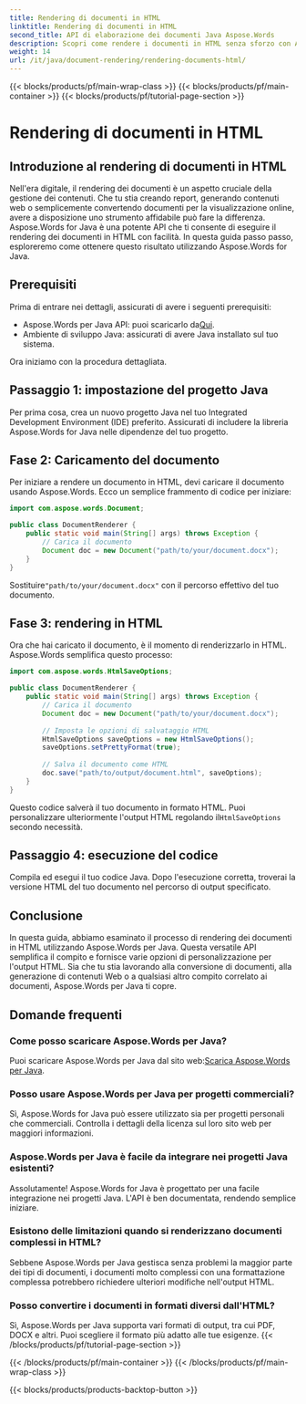 ```yaml
---
title: Rendering di documenti in HTML
linktitle: Rendering di documenti in HTML
second_title: API di elaborazione dei documenti Java Aspose.Words
description: Scopri come rendere i documenti in HTML senza sforzo con Aspose.Words per Java. Guida passo passo per una conversione efficiente dei documenti.
weight: 14
url: /it/java/document-rendering/rendering-documents-html/
---
```


{{< blocks/products/pf/main-wrap-class >}}
{{< blocks/products/pf/main-container >}}
{{< blocks/products/pf/tutorial-page-section >}}

# Rendering di documenti in HTML


## Introduzione al rendering di documenti in HTML

Nell'era digitale, il rendering dei documenti è un aspetto cruciale della gestione dei contenuti. Che tu stia creando report, generando contenuti web o semplicemente convertendo documenti per la visualizzazione online, avere a disposizione uno strumento affidabile può fare la differenza. Aspose.Words for Java è una potente API che ti consente di eseguire il rendering dei documenti in HTML con facilità. In questa guida passo passo, esploreremo come ottenere questo risultato utilizzando Aspose.Words for Java.

## Prerequisiti

Prima di entrare nei dettagli, assicurati di avere i seguenti prerequisiti:

-  Aspose.Words per Java API: puoi scaricarlo da[Qui](https://releases.aspose.com/words/java/).
- Ambiente di sviluppo Java: assicurati di avere Java installato sul tuo sistema.

Ora iniziamo con la procedura dettagliata.

## Passaggio 1: impostazione del progetto Java

Per prima cosa, crea un nuovo progetto Java nel tuo Integrated Development Environment (IDE) preferito. Assicurati di includere la libreria Aspose.Words for Java nelle dipendenze del tuo progetto.

## Fase 2: Caricamento del documento

Per iniziare a rendere un documento in HTML, devi caricare il documento usando Aspose.Words. Ecco un semplice frammento di codice per iniziare:

```java
import com.aspose.words.Document;

public class DocumentRenderer {
    public static void main(String[] args) throws Exception {
        // Carica il documento
        Document doc = new Document("path/to/your/document.docx");
    }
}
```

 Sostituire`"path/to/your/document.docx"` con il percorso effettivo del tuo documento.

## Fase 3: rendering in HTML

Ora che hai caricato il documento, è il momento di renderizzarlo in HTML. Aspose.Words semplifica questo processo:

```java
import com.aspose.words.HtmlSaveOptions;

public class DocumentRenderer {
    public static void main(String[] args) throws Exception {
        // Carica il documento
        Document doc = new Document("path/to/your/document.docx");
        
        // Imposta le opzioni di salvataggio HTML
        HtmlSaveOptions saveOptions = new HtmlSaveOptions();
        saveOptions.setPrettyFormat(true);
        
        // Salva il documento come HTML
        doc.save("path/to/output/document.html", saveOptions);
    }
}
```

Questo codice salverà il tuo documento in formato HTML. Puoi personalizzare ulteriormente l'output HTML regolando il`HtmlSaveOptions` secondo necessità.

## Passaggio 4: esecuzione del codice

Compila ed esegui il tuo codice Java. Dopo l'esecuzione corretta, troverai la versione HTML del tuo documento nel percorso di output specificato.

## Conclusione

In questa guida, abbiamo esaminato il processo di rendering dei documenti in HTML utilizzando Aspose.Words per Java. Questa versatile API semplifica il compito e fornisce varie opzioni di personalizzazione per l'output HTML. Sia che tu stia lavorando alla conversione di documenti, alla generazione di contenuti Web o a qualsiasi altro compito correlato ai documenti, Aspose.Words per Java ti copre.

## Domande frequenti

### Come posso scaricare Aspose.Words per Java?

 Puoi scaricare Aspose.Words per Java dal sito web:[Scarica Aspose.Words per Java](https://releases.aspose.com/words/java/).

### Posso usare Aspose.Words per Java per progetti commerciali?

Sì, Aspose.Words for Java può essere utilizzato sia per progetti personali che commerciali. Controlla i dettagli della licenza sul loro sito web per maggiori informazioni.

### Aspose.Words per Java è facile da integrare nei progetti Java esistenti?

Assolutamente! Aspose.Words for Java è progettato per una facile integrazione nei progetti Java. L'API è ben documentata, rendendo semplice iniziare.

### Esistono delle limitazioni quando si renderizzano documenti complessi in HTML?

Sebbene Aspose.Words per Java gestisca senza problemi la maggior parte dei tipi di documenti, i documenti molto complessi con una formattazione complessa potrebbero richiedere ulteriori modifiche nell'output HTML.

### Posso convertire i documenti in formati diversi dall'HTML?

Sì, Aspose.Words per Java supporta vari formati di output, tra cui PDF, DOCX e altri. Puoi scegliere il formato più adatto alle tue esigenze.
{{< /blocks/products/pf/tutorial-page-section >}}

{{< /blocks/products/pf/main-container >}}
{{< /blocks/products/pf/main-wrap-class >}}

{{< blocks/products/products-backtop-button >}}
